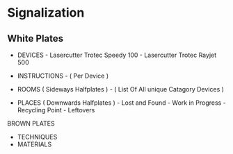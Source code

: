 # Signalization
## White Plates
- DEVICES 
       - Lasercutter Trotec Speedy 100
       - Lasercutter Trotec Rayjet 500
       
- INSTRUCTIONS
       - ( Per Device )
       
- ROOMS ( Sideways Halfplates )
       - ( List Of All unique Catagory Devices )
       
- PLACES ( Downwards Halfplates )
       - Lost and Found
       - Work in Progress
       - Recycling Point
       - Leftovers

BROWN PLATES
- TECHNIQUES
- MATERIALS
